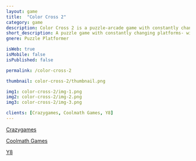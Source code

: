 ```yaml
---
layout: game
title:  "Color Cross 2"
category: game
description: Color Cross 2 is a puzzle-arcade game with constantly changing platforms! With every hop, the environment swaps. Can you collect all the stars?
short_description: A puzzle game with constantly changing platforms- with every hop, the environment swaps!
gnere: Puzzle Platformer

isWeb: true
isMobile: false
isPublished: false

permalink: /color-cross-2

thumbnail: color-cross-2/thumbnail.png

img1: color-cross-2/img-1.png
img2: color-cross-2/img-2.png
img3: color-cross-2/img-3.png

clients: [Crazygames, Coolmath Games, Y8]
---
```


<a href="https://www.crazygames.com/game/color-cross-2" class="button-normal" target="_BLANK">Crazygames</a>

<a href="https://www.coolmathgames.com/0-color-cross-2" class="button-normal" target="_BLANK">Coolmath Games</a>

<a href="https://www.y8.com/games/color_cross_2" class="button-normal" target="_BLANK">Y8</a>